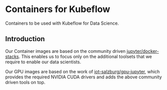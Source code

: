 # Containers for Kubeflow

Containers to be used with Kubeflow for Data Science.

## Introduction

Our Container images are based on the community driven [jupyter/docker-stacks](https://github.com/jupyter/docker-stacks). This enables us to focus only on the additional toolsets that we require to enable our data scientists.

Our GPU images are based on the work of [iot-salzburg/gpu-jupyter](https://github.com/iot-salzburg/gpu-jupyter), which provides the required NVIDIA CUDA drivers and adds the above community driven tools on top.
